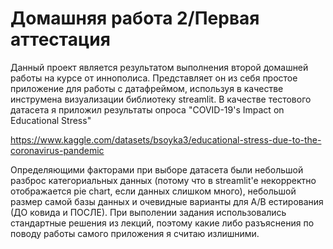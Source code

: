 # Домашняя работа 2/Первая аттестация
Данный проект является результатом выполнения второй домашней работы на курсе от иннополиса. Представляет он из себя простое приложение для работы с датафреймом, используя в качестве инструмена визуализации библиотеку streamlit. В качестве тестового датасета я приложил результаты опроса "COVID-19's Impact on Educational Stress"

https://www.kaggle.com/datasets/bsoyka3/educational-stress-due-to-the-coronavirus-pandemic

Определяющими факторами при выборе датасета были небольшой разброс категориальных данных (потому что в streamlit'e  некорректно отображается pie chart, если данных слишком много), небольшой размер самой базы данных и очевидные варианты для A/B естирования (ДО ковида и ПОСЛЕ). При выполении задания использовались стандартные решения из лекций, поэтому какие либо разъяснения по поводу работы самого приложения я считаю излишними.
